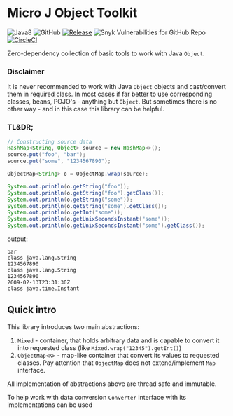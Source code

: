 # Micro J Object Toolkit


![Java8](https://img.shields.io/badge/Java-8-brightgreen)
![GitHub](https://img.shields.io/github/license/mjcro/objects)
[![Release](https://jitpack.io/v/mjcro/objects.svg)](https://jitpack.io/#mjcro/objects)
![Snyk Vulnerabilities for GitHub Repo](https://img.shields.io/snyk/vulnerabilities/github/mjcro/objects)
[![CircleCI](https://circleci.com/gh/mjcro/objects/tree/main.svg?style=svg)](https://circleci.com/gh/mjcro/objects/tree/main)

Zero-dependency collection of basic tools to work with Java `Object`.

### Disclaimer

It is never recommended to work with Java `Object` objects and cast/convert them in required class.
In most cases if far better to use corresponding classes, beans, POJO's - anything but `Object`.
But sometimes there is no other way - and in this case this library can be helpful.

### TL&DR;

```java
// Constructing source data
HashMap<String, Object> source = new HashMap<>();
source.put("foo", "bar");
source.put("some", "1234567890");

ObjectMap<String> o = ObjectMap.wrap(source);

System.out.println(o.getString("foo"));
System.out.println(o.getString("foo").getClass());
System.out.println(o.getString("some"));
System.out.println(o.getString("some").getClass());
System.out.println(o.getInt("some"));
System.out.println(o.getUnixSecondsInstant("some"));
System.out.println(o.getUnixSecondsInstant("some").getClass());
```

output:

```
bar
class java.lang.String
1234567890
class java.lang.String
1234567890
2009-02-13T23:31:30Z
class java.time.Instant
```

## Quick intro

This library introduces two main abstractions: 

1. `Mixed` - container, that holds arbitrary data and is capable to convert it into requested 
    class (like `Mixed.wrap("12345").getInt()`)
2. `ObjectMap<K>` - map-like container that convert its values to requested classes. 
   Pay attention that `ObjectMap` does not extend/implement `Map` interface.
   
All implementation of abstractions above are thread safe and immutable.

To help work with data conversion `Converter` interface with its implementations can be used 